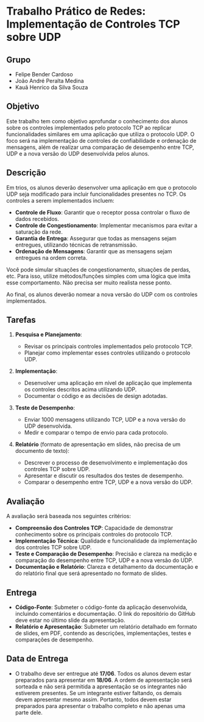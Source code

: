 # Trabalho Prático de Redes: Implementação de Controles TCP sobre UDP

## Grupo

- Felipe Bender Cardoso
- João André Peralta Medina
- Kauã Henrico da Silva Souza

## Objetivo

Este trabalho tem como objetivo aprofundar o conhecimento dos alunos sobre os controles implementados pelo protocolo TCP ao replicar funcionalidades similares em uma aplicação que utiliza o protocolo UDP. O foco será na implementação de controles de confiabilidade e ordenação de mensagens, além de realizar uma comparação de desempenho entre TCP, UDP e a nova versão do UDP desenvolvida pelos alunos.

## Descrição

Em trios, os alunos deverão desenvolver uma aplicação em que o protocolo UDP seja modificado para incluir funcionalidades presentes no TCP. Os controles a serem implementados incluem:

- **Controle de Fluxo**: Garantir que o receptor possa controlar o fluxo de dados recebidos.
- **Controle de Congestionamento**: Implementar mecanismos para evitar a saturação da rede.
- **Garantia de Entrega**: Assegurar que todas as mensagens sejam entregues, utilizando técnicas de retransmissão.
- **Ordenação de Mensagens**: Garantir que as mensagens sejam entregues na ordem correta.

Você pode simular situações de congestionamento, situações de perdas, etc. Para isso, utilize métodos/funções simples com uma lógica que imita esse comportamento. Não precisa ser muito realista nesse ponto.

Ao final, os alunos deverão nomear a nova versão do UDP com os controles implementados.

## Tarefas

1. **Pesquisa e Planejamento**:
   - Revisar os principais controles implementados pelo protocolo TCP.
   - Planejar como implementar esses controles utilizando o protocolo UDP.

2. **Implementação**:
   - Desenvolver uma aplicação em nível de aplicação que implementa os controles descritos acima utilizando UDP.
   - Documentar o código e as decisões de design adotadas.

3. **Teste de Desempenho**:
   - Enviar 1000 mensagens utilizando TCP, UDP e a nova versão do UDP desenvolvida.
   - Medir e comparar o tempo de envio para cada protocolo.

4. **Relatório** (formato de apresentação em slides, não precisa de um documento de texto):
   - Descrever o processo de desenvolvimento e implementação dos controles TCP sobre UDP.
   - Apresentar e discutir os resultados dos testes de desempenho.
   - Comparar o desempenho entre TCP, UDP e a nova versão do UDP.

## Avaliação

A avaliação será baseada nos seguintes critérios:

- **Compreensão dos Controles TCP**: Capacidade de demonstrar conhecimento sobre os principais controles do protocolo TCP.
- **Implementação Técnica**: Qualidade e funcionalidade da implementação dos controles TCP sobre UDP.
- **Teste e Comparação de Desempenho**: Precisão e clareza na medição e comparação do desempenho entre TCP, UDP e a nova versão do UDP.
- **Documentação e Relatório**: Clareza e detalhamento da documentação e do relatório final que será apresentado no formato de slides.

## Entrega

- **Código-Fonte**: Submeter o código-fonte da aplicação desenvolvida, incluindo comentários e documentação. O link do repositório do GitHub deve estar no último slide da apresentação.
- **Relatório e Apresentação**: Submeter um relatório detalhado em formato de slides, em PDF, contendo as descrições, implementações, testes e comparações de desempenho.

## Data de Entrega

- O trabalho deve ser entregue até **17/06**. Todos os alunos devem estar preparados para apresentar em **18/06**. A ordem de apresentação será sorteada e não será permitida a apresentação se os integrantes não estiverem presentes. Se um integrante estiver faltando, os demais devem apresentar mesmo assim. Portanto, todos devem estar preparados para apresentar o trabalho completo e não apenas uma parte dele.
